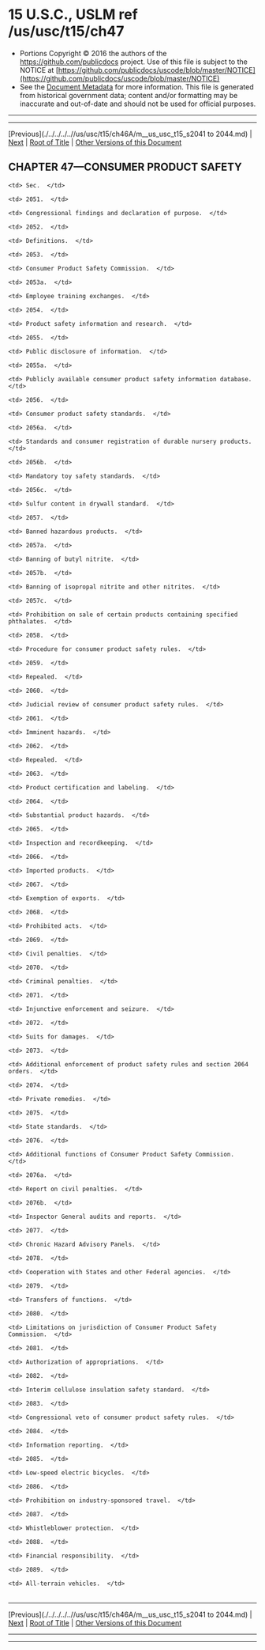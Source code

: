---
---

# 15 U.S.C., USLM ref /us/usc/t15/ch47

* Portions Copyright © 2016 the authors of the https://github.com/publicdocs project.
  Use of this file is subject to the NOTICE at [https://github.com/publicdocs/uscode/blob/master/NOTICE](https://github.com/publicdocs/uscode/blob/master/NOTICE)
* See the [Document Metadata](././../../../..//README.md) for more information.
  This file is generated from historical government data; content and/or formatting may be inaccurate and out-of-date and should not be used for official purposes.

----------
----------

[Previous](./../../../..//us/usc/t15/ch46A/m__us_usc_t15_s2041 to 2044.md) | [Next](./../../../..//us/usc/t15/ch47/m__us_usc_t15_s2051.md) | [Root of Title](./../../../../) | [Other Versions of this Document](https://publicdocs.github.io/go/links?ns=uslm&ref=%2Fus%2Fusc%2Ft15%2Fch47)

## CHAPTER 47—CONSUMER PRODUCT SAFETY

<table>

  <tr>

    <td> Sec.  </td>

  </tr>

  <tr>

    <td> 2051.  </td>

    <td> Congressional findings and declaration of purpose.  </td>

  </tr>

  <tr>

    <td> 2052.  </td>

    <td> Definitions.  </td>

  </tr>

  <tr>

    <td> 2053.  </td>

    <td> Consumer Product Safety Commission.  </td>

  </tr>

  <tr>

    <td> 2053a.  </td>

    <td> Employee training exchanges.  </td>

  </tr>

  <tr>

    <td> 2054.  </td>

    <td> Product safety information and research.  </td>

  </tr>

  <tr>

    <td> 2055.  </td>

    <td> Public disclosure of information.  </td>

  </tr>

  <tr>

    <td> 2055a.  </td>

    <td> Publicly available consumer product safety information database.  </td>

  </tr>

  <tr>

    <td> 2056.  </td>

    <td> Consumer product safety standards.  </td>

  </tr>

  <tr>

    <td> 2056a.  </td>

    <td> Standards and consumer registration of durable nursery products.  </td>

  </tr>

  <tr>

    <td> 2056b.  </td>

    <td> Mandatory toy safety standards.  </td>

  </tr>

  <tr>

    <td> 2056c.  </td>

    <td> Sulfur content in drywall standard.  </td>

  </tr>

  <tr>

    <td> 2057.  </td>

    <td> Banned hazardous products.  </td>

  </tr>

  <tr>

    <td> 2057a.  </td>

    <td> Banning of butyl nitrite.  </td>

  </tr>

  <tr>

    <td> 2057b.  </td>

    <td> Banning of isopropal nitrite and other nitrites.  </td>

  </tr>

  <tr>

    <td> 2057c.  </td>

    <td> Prohibition on sale of certain products containing specified phthalates.  </td>

  </tr>

  <tr>

    <td> 2058.  </td>

    <td> Procedure for consumer product safety rules.  </td>

  </tr>

  <tr>

    <td> 2059.  </td>

    <td> Repealed.  </td>

  </tr>

  <tr>

    <td> 2060.  </td>

    <td> Judicial review of consumer product safety rules.  </td>

  </tr>

  <tr>

    <td> 2061.  </td>

    <td> Imminent hazards.  </td>

  </tr>

  <tr>

    <td> 2062.  </td>

    <td> Repealed.  </td>

  </tr>

  <tr>

    <td> 2063.  </td>

    <td> Product certification and labeling.  </td>

  </tr>

  <tr>

    <td> 2064.  </td>

    <td> Substantial product hazards.  </td>

  </tr>

  <tr>

    <td> 2065.  </td>

    <td> Inspection and recordkeeping.  </td>

  </tr>

  <tr>

    <td> 2066.  </td>

    <td> Imported products.  </td>

  </tr>

  <tr>

    <td> 2067.  </td>

    <td> Exemption of exports.  </td>

  </tr>

  <tr>

    <td> 2068.  </td>

    <td> Prohibited acts.  </td>

  </tr>

  <tr>

    <td> 2069.  </td>

    <td> Civil penalties.  </td>

  </tr>

  <tr>

    <td> 2070.  </td>

    <td> Criminal penalties.  </td>

  </tr>

  <tr>

    <td> 2071.  </td>

    <td> Injunctive enforcement and seizure.  </td>

  </tr>

  <tr>

    <td> 2072.  </td>

    <td> Suits for damages.  </td>

  </tr>

  <tr>

    <td> 2073.  </td>

    <td> Additional enforcement of product safety rules and section 2064 orders.  </td>

  </tr>

  <tr>

    <td> 2074.  </td>

    <td> Private remedies.  </td>

  </tr>

  <tr>

    <td> 2075.  </td>

    <td> State standards.  </td>

  </tr>

  <tr>

    <td> 2076.  </td>

    <td> Additional functions of Consumer Product Safety Commission.  </td>

  </tr>

  <tr>

    <td> 2076a.  </td>

    <td> Report on civil penalties.  </td>

  </tr>

  <tr>

    <td> 2076b.  </td>

    <td> Inspector General audits and reports.  </td>

  </tr>

  <tr>

    <td> 2077.  </td>

    <td> Chronic Hazard Advisory Panels.  </td>

  </tr>

  <tr>

    <td> 2078.  </td>

    <td> Cooperation with States and other Federal agencies.  </td>

  </tr>

  <tr>

    <td> 2079.  </td>

    <td> Transfers of functions.  </td>

  </tr>

  <tr>

    <td> 2080.  </td>

    <td> Limitations on jurisdiction of Consumer Product Safety Commission.  </td>

  </tr>

  <tr>

    <td> 2081.  </td>

    <td> Authorization of appropriations.  </td>

  </tr>

  <tr>

    <td> 2082.  </td>

    <td> Interim cellulose insulation safety standard.  </td>

  </tr>

  <tr>

    <td> 2083.  </td>

    <td> Congressional veto of consumer product safety rules.  </td>

  </tr>

  <tr>

    <td> 2084.  </td>

    <td> Information reporting.  </td>

  </tr>

  <tr>

    <td> 2085.  </td>

    <td> Low-speed electric bicycles.  </td>

  </tr>

  <tr>

    <td> 2086.  </td>

    <td> Prohibition on industry-sponsored travel.  </td>

  </tr>

  <tr>

    <td> 2087.  </td>

    <td> Whistleblower protection.  </td>

  </tr>

  <tr>

    <td> 2088.  </td>

    <td> Financial responsibility.  </td>

  </tr>

  <tr>

    <td> 2089.  </td>

    <td> All-terrain vehicles.  </td>

  </tr>

</table>

----------

[Previous](./../../../..//us/usc/t15/ch46A/m__us_usc_t15_s2041 to 2044.md) | [Next](./../../../..//us/usc/t15/ch47/m__us_usc_t15_s2051.md) | [Root of Title](./../../../../) | [Other Versions of this Document](https://publicdocs.github.io/go/links?ns=uslm&ref=%2Fus%2Fusc%2Ft15%2Fch47)

----------
----------



